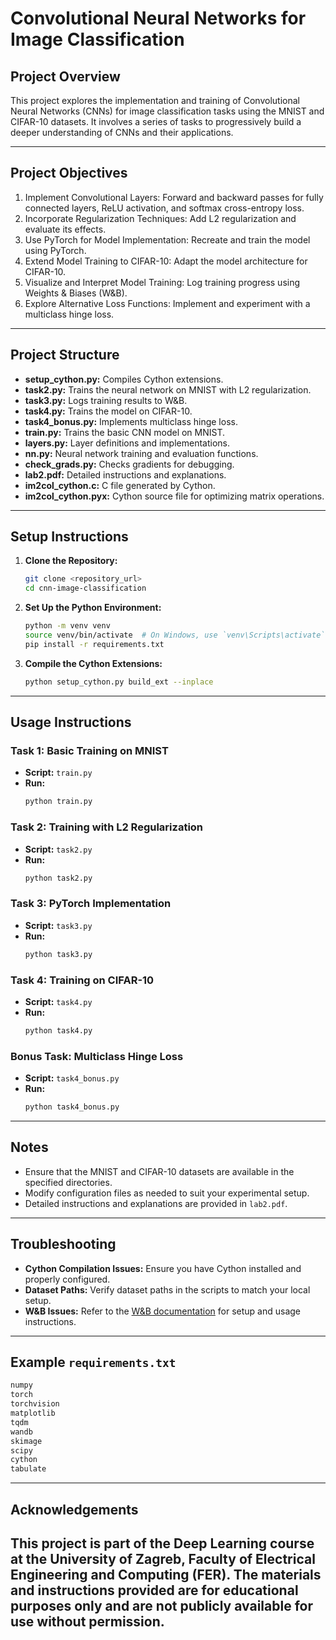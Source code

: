 # Convolutional Neural Networks for Image Classification

## Project Overview

This project explores the implementation and training of Convolutional Neural Networks (CNNs) for image classification tasks using the MNIST and CIFAR-10 datasets. It involves a series of tasks to progressively build a deeper understanding of CNNs and their applications.

---

## Project Objectives

1. Implement Convolutional Layers: Forward and backward passes for fully connected layers, ReLU activation, and softmax cross-entropy loss.
2. Incorporate Regularization Techniques: Add L2 regularization and evaluate its effects.
3. Use PyTorch for Model Implementation: Recreate and train the model using PyTorch.
4. Extend Model Training to CIFAR-10: Adapt the model architecture for CIFAR-10.
5. Visualize and Interpret Model Training: Log training progress using Weights & Biases (W&B).
6. Explore Alternative Loss Functions: Implement and experiment with a multiclass hinge loss.

---

## Project Structure

- **setup_cython.py:** Compiles Cython extensions.
- **task2.py:** Trains the neural network on MNIST with L2 regularization.
- **task3.py:** Logs training results to W&B.
- **task4.py:** Trains the model on CIFAR-10.
- **task4_bonus.py:** Implements multiclass hinge loss.
- **train.py:** Trains the basic CNN model on MNIST.
- **layers.py:** Layer definitions and implementations.
- **nn.py:** Neural network training and evaluation functions.
- **check_grads.py:** Checks gradients for debugging.
- **lab2.pdf:** Detailed instructions and explanations.
- **im2col_cython.c:** C file generated by Cython.
- **im2col_cython.pyx:** Cython source file for optimizing matrix operations.

---

## Setup Instructions

1. **Clone the Repository:**
   ```sh
   git clone <repository_url>
   cd cnn-image-classification
   ```

2. **Set Up the Python Environment:**
   ```sh
   python -m venv venv
   source venv/bin/activate  # On Windows, use `venv\Scripts\activate`
   pip install -r requirements.txt
   ```

3. **Compile the Cython Extensions:**
   ```sh
   python setup_cython.py build_ext --inplace
   ```

---

## Usage Instructions

### Task 1: Basic Training on MNIST

- **Script:** `train.py`
- **Run:** 
  ```sh
  python train.py
  ```

### Task 2: Training with L2 Regularization

- **Script:** `task2.py`
- **Run:** 
  ```sh
  python task2.py
  ```

### Task 3: PyTorch Implementation

- **Script:** `task3.py`
- **Run:** 
  ```sh
  python task3.py
  ```

### Task 4: Training on CIFAR-10

- **Script:** `task4.py`
- **Run:** 
  ```sh
  python task4.py
  ```

### Bonus Task: Multiclass Hinge Loss

- **Script:** `task4_bonus.py`
- **Run:** 
  ```sh
  python task4_bonus.py
  ```

---

## Notes

- Ensure that the MNIST and CIFAR-10 datasets are available in the specified directories.
- Modify configuration files as needed to suit your experimental setup.
- Detailed instructions and explanations are provided in `lab2.pdf`.

---

## Troubleshooting

- **Cython Compilation Issues:** Ensure you have Cython installed and properly configured.
- **Dataset Paths:** Verify dataset paths in the scripts to match your local setup.
- **W&B Issues:** Refer to the [W&B documentation](https://docs.wandb.ai/) for setup and usage instructions.

---

## Example `requirements.txt`

```txt
numpy
torch
torchvision
matplotlib
tqdm
wandb
skimage
scipy
cython
tabulate
```

---

## Acknowledgements

This project is part of the Deep Learning course at the University of Zagreb, Faculty of Electrical Engineering and Computing (FER). The materials and instructions provided are for educational purposes only and are not publicly available for use without permission.
---



